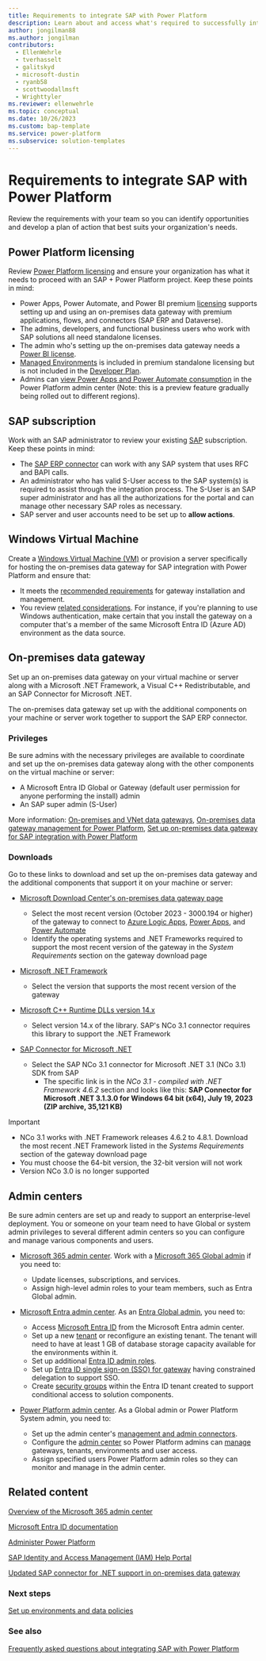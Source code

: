 ```yaml
---
title: Requirements to integrate SAP with Power Platform
description: Learn about and access what's required to successfully integrate SAP with Microsoft Power Platform. 
author: jongilman88
ms.author: jongilman
contributors:
  - EllenWehrle
  - tverhasselt
  - galitskyd
  - microsoft-dustin
  - ryanb58
  - scottwoodallmsft
  - Wrighttyler
ms.reviewer: ellenwehrle
ms.topic: conceptual
ms.date: 10/26/2023
ms.custom: bap-template
ms.service: power-platform
ms.subservice: solution-templates
---
```


# Requirements to integrate SAP with Power Platform

Review the requirements with your team so you can identify opportunities and develop a plan of action that best suits your organization's needs.

## Power Platform licensing

Review [Power Platform licensing](/power-platform/admin/pricing-billing-skus) and ensure your organization has what it needs to proceed with an SAP + Power Platform project. Keep these points in mind:

- Power Apps, Power Automate, and Power BI premium [licensing](https://www.microsoft.com/licensing/default) supports setting up and using an on-premises data gateway with premium applications, flows, and connectors (SAP ERP and Dataverse).
- The admins, developers, and functional business users who work with SAP solutions all need standalone licenses.
- The admin who's setting up the on-premises data gateway needs a [Power BI license](/power-bi/fundamentals/service-features-license-type).
- [Managed Environments](/power-platform/admin/managed-environment-licensing) is included in premium standalone licensing but is not included in the [Developer Plan](/power-platform/developer/plan).
- Admins can [view Power Apps and Power Automate consumption](/power-platform/admin/view-license-consumption-issues) in the Power Platform admin center (Note: this is a preview feature gradually being rolled out to different regions).

## SAP subscription

Work with an SAP administrator to review your existing [SAP](<https://www.sap.com/>) subscription. Keep these points in mind:
  
- The [SAP ERP connector](/connectors/saperp/) can work with any SAP system that uses RFC and BAPI calls.
- An administrator who has valid S-User access to the SAP system(s) is required to assist through the integration process. The S-User is an SAP super administrator and has all the authorizations for the portal and can manage other necessary SAP roles as necessary.
- SAP server and user accounts need to be set up to **allow actions**.

## Windows Virtual Machine

Create a [Windows Virtual Machine (VM)](https://azure.microsoft.com/products/virtual-machines/#overview) or provision a server specifically for hosting the on-premises data gateway for SAP integration with Power Platform and ensure that:

- It meets the [recommended requirements](/data-integration/gateway/service-gateway-install#recommended) for gateway installation and management.
- You review [related considerations](/data-integration/gateway/service-gateway-install#related-considerations). For instance, if you're planning to use Windows authentication, make certain that you install the gateway on a computer that's a member of the same Microsoft Entra ID (Azure AD) environment as the data source.

## On-premises data gateway

Set up an on-premises data gateway on your virtual machine or server along with a Microsoft .NET Framework, a Visual C++ Redistributable, and an SAP Connector for Microsoft .NET.

The on-premises data gateway set up with the additional components on your machine or server work together to support the SAP ERP connector.

### Privileges

Be sure admins with the necessary privileges are available to coordinate and set up the on-premises data gateway along with the other components on the virtual machine or server:

- A Microsoft Entra ID Global or Gateway (default user permission for anyone performing the install) admin
- An SAP super admin (S-User)

More information: [On-premises and VNet data gateways](/data-integration/gateway/), [On-premises data gateway management for Power Platform](/power-platform/admin/onpremises-data-gateway-management), [Set up on-premises data gateway for SAP integration with Power Platform](set-up-gateway.md)

### Downloads

Go to these links to download and set up the on-premises data gateway and the additional components that support it on your machine or server:

- [Microsoft Download Center's on-premises data gateway page](https://www.microsoft.com/download/details.aspx?id=53127)

  - Select the most recent version (October 2023 - 3000.194 or higher) of the gateway to connect to [Azure Logic Apps](/azure/logic-apps/logic-apps-gateway-install), [Power Apps](/power-apps/maker/canvas-apps/gateway-reference), and [Power Automate](/power-automate/gateway-reference)
  - Identify the operating systems and .NET Frameworks required to support the most recent version of the gateway in the _System Requirements_ section on the gateway download page
- [Microsoft .NET Framework](https://dotnet.microsoft.com/download/dotnet-framework)

  - Select the version that supports the most recent version of the gateway
- [Microsoft C++ Runtime DLLs version 14.x](/cpp/windows/latest-supported-vc-redist?view=msvc-170&preserve-view=true)
  - Select version 14.x of the library. SAP's NCo 3.1 connector requires this library to support the .NET Framework
- [SAP Connector for Microsoft .NET](https://support.sap.com/en/product/connectors/msnet.html)

  - Select the SAP NCo 3.1 connector for Microsoft .NET 3.1 (NCo 3.1) SDK from SAP
    - The specific link is in the _NCo 3.1 - compiled with .NET Framework 4.6.2_ section and looks like this: **SAP Connector for Microsoft .NET 3.1.3.0 for Windows 64 bit (x64), July 19, 2023 (ZIP archive, 35,121 KB)**

> [!IMPORTANT]
>
> - NCo 3.1 works with .NET Framework releases 4.6.2 to 4.8.1. Download the most recent .NET Framework listed in the _Systems Requirements_ section of the gateway download page
> - You must choose the 64-bit version, the 32-bit version will not work
> - Version NCo 3.0 is no longer supported

## Admin centers

Be sure admin centers are set up and ready to support an enterprise-level deployment. You or someone on your team need to have Global or system admin privileges to several different admin centers so you can configure and manage various components and users.

- [Microsoft 365 admin center](<https://admin.microsoft.com/>). Work with a [Microsoft 365 Global admin](/microsoft-365/admin/add-users/about-admin-roles) if you need to:

  - Update licenses, subscriptions, and services.
  - Assign high-level admin roles to your team members, such as Entra Global admin.

- [Microsoft Entra admin center](<https://entra.microsoft.com/>). As an [Entra Global admin](/entra/identity/role-based-access-control/permissions-reference#global-administrator), you need to:

  - Access [Microsoft Entra ID](https://entra.microsoft.com/#view/Microsoft_AAD_IAM/TenantOverview.ReactView) from the Microsoft Entra admin center.
  - Set up a new [tenant](/entra/identity-platform/quickstart-create-new-tenant) or reconfigure an existing tenant. The tenant will need to have at least 1 GB of database storage capacity available for the environments within it.
  - Set up additional [Entra ID admin roles](/entra/identity/role-based-access-control/permissions-reference#global-administrator).
  - Set up [Entra ID single sign-on (SSO) for gateway](/fabric/admin/service-admin-portal-integration#azure-ad-single-sign-on-sso-for-gateway) having constrained delegation to support SSO.
  - Create [security groups](configure-security-groups.md) within the Entra ID tenant created to support conditional access to solution components.

- [Power Platform admin center](https://admin.powerplatform.microsoft.com/). As a Global admin or Power Platform System admin, you need to:
  - Set up the admin center's [management and admin connectors](/power-platform/admin/wp-management-monitoring).
  - Configure the [admin center](/power-platform/admin/wp-work-with-admin-portals) so Power Platform admins can [manage](/power-platform/admin/governance-considerations#faq---what-permissions-exist-at-an-azure-ad-tenant-level) gateways, tenants, environments and user access.
  - Assign specified users Power Platform admin roles so they can monitor and manage in the admin center.

## Related content

[Overview of the Microsoft 365 admin center](/microsoft-365/admin/admin-overview/admin-center-overview)

[Microsoft Entra ID documentation](/entra/identity/)

[Administer Power Platform](/power-platform/admin/)

[SAP Identity and Access Management (IAM) Help Portal](https://help.sap.com/docs/btp/sap-business-technology-platform/identity-and-access-management-iam)

[Updated SAP connector for .NET support in on-premises data gateway](https://powerautomate.microsoft.com/blog/updated-sap-connector-for-net-support-in-on-premises-data-gateway/)
  
### Next steps

[Set up environments and data policies](set-up-environments-data-policies.md)

### See also

[Frequently asked questions about integrating SAP with Power Platform](../faqs.md)
